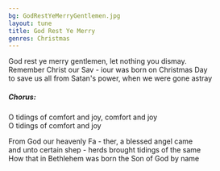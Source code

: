```yaml
---
bg: GodRestYeMerryGentlemen.jpg
layout: tune
title: God Rest Ye Merry
genres: Christmas
---
```

God rest ye merry gentlemen, let nothing you dismay.  
Remember Christ our Sav - iour was born on Christmas Day  
to save us all from Satan's power, when we were gone astray  
  
##### Chorus:   
  
O tidings of comfort and joy, comfort and joy  
O tidings of comfort and joy  
  
  
From God our heavenly Fa - ther, a blessed angel came  
and unto certain shep - herds brought tidings of the same  
How that in Bethlehem was born the Son of God by name  
  
